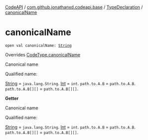 [CodeAPI](../../index.md) / [com.github.jonathanxd.codeapi.base](../index.md) / [TypeDeclaration](index.md) / [canonicalName](.)

# canonicalName

`open val canonicalName: `[`String`](https://kotlinlang.org/api/latest/jvm/stdlib/kotlin/-string/index.html)

Overrides [CodeType.canonicalName](../../com.github.jonathanxd.codeapi.type/-code-type/canonical-name.md)

Canonical name

Qualified name:

[String](https://kotlinlang.org/api/latest/jvm/stdlib/kotlin/-string/index.html) = `java.lang.String`.
[Int](https://kotlinlang.org/api/latest/jvm/stdlib/kotlin/-int/index.html) = `int`.
`path.to.A.B` = `path.to.A.B`.
`path.to.A.B[][]` = `path.to.A.B[][]`.

**Getter**

Canonical name

Qualified name:

[String](https://kotlinlang.org/api/latest/jvm/stdlib/kotlin/-string/index.html) = `java.lang.String`.
[Int](https://kotlinlang.org/api/latest/jvm/stdlib/kotlin/-int/index.html) = `int`.
`path.to.A.B` = `path.to.A.B`.
`path.to.A.B[][]` = `path.to.A.B[][]`.

